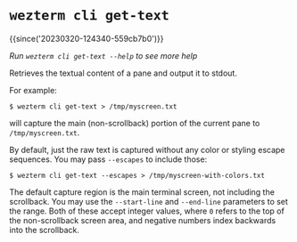 # `wezterm cli get-text`

{{since('20230320-124340-559cb7b0')}}

*Run `wezterm cli get-text --help` to see more help*

Retrieves the textual content of a pane and output it to stdout.

For example:

```
$ wezterm cli get-text > /tmp/myscreen.txt
```

will capture the main (non-scrollback) portion of the current pane to `/tmp/myscreen.txt`.

By default, just the raw text is captured without any color or styling escape sequences.
You may pass `--escapes` to include those:

```
$ wezterm cli get-text --escapes > /tmp/myscreen-with-colors.txt
```

The default capture region is the main terminal screen, not including the scrollback.
You may use the `--start-line` and `--end-line` parameters to set the range.
Both of these accept integer values, where `0` refers to the top of the non-scrollback
screen area, and negative numbers index backwards into the scrollback.
